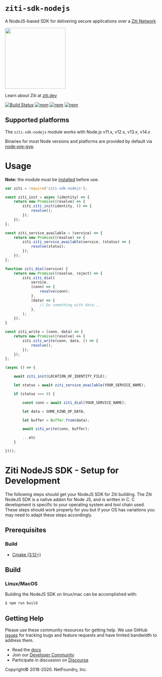 `ziti-sdk-nodejs`
=====================

A NodeJS-based SDK for delivering secure applications over a [Ziti Network](https://ziti.dev)

<img src="https://ziti.dev/wp-content/uploads/2020/02/ziti.dev_.logo_.png" width="200" />

Learn about Ziti at [ziti.dev](https://ziti.dev)


[![Build Status](https://github.com/openziti/ziti-sdk-nodejs/workflows/Build/badge.svg?branch=main)]()
[![npm](https://img.shields.io/npm/v/ziti-sdk-nodejs.svg)](https://www.npmjs.com/package/ziti-sdk-nodejs)
[![npm](https://img.shields.io/npm/l/ziti-sdk-nodejs.svg)](https://www.npmjs.com/package/ziti-sdk-nodejs)
[![npm](https://img.shields.io/npm/dm/ziti-sdk-nodejs.svg)](https://www.npmjs.com/package/ziti-sdk-nodejs)


## Supported platforms

The `ziti-sdk-nodejs` module works with Node.js v11.x, v12.x, v13.x, v14.x

Binaries for most Node versions and platforms are provided by default via [node-pre-gyp](https://github.com/mapbox/node-pre-gyp).

# Usage

**Note:** the module must be [installed](#installing) before use.

``` js
var ziti = require('ziti-sdk-nodejs');

const ziti_init = async (identity) => {
    return new Promise((resolve) => {
        ziti.ziti_init(identity, () => {
            resolve();
        });
    });
};

const ziti_service_available = (service) => {
    return new Promise((resolve) => {
        ziti.ziti_service_available(service, (status) => {
            resolve(status);
        });
    });
};

function ziti_dial(service) {
    return new Promise((resolve, reject) => {
        ziti.ziti_dial(
            service,
            (conn) => {
                resolve(conn);
            },
            (data) => {
                // Do something with data...
            },
        );
    });
}

const ziti_write = (conn, data) => {
    return new Promise((resolve) => {
        ziti.ziti_write(conn, data, () => {
            resolve();
        });
    });
};

(async () => {

    await ziti_init(LOCATION_OF_IDENTITY_FILE);

    let status = await ziti_service_available(YOUR_SERVICE_NAME);

    if (status === 0) {

        const conn = await ziti_dial(YOUR_SERVICE_NAME);

        let data = SOME_KIND_OF_DATA;

        let buffer = Buffer.from(data);

        await ziti_write(conn, buffer);

        ...etc
    }

})();
```


# Ziti NodeJS SDK - Setup for Development

The following steps should get your NodeJS SDK for Ziti building. The Ziti NodeJS SDK is a native addon for Node JS,
and is written in C. C development is specific to your operating system and tool chain used. These steps should work 
properly for you but if your OS has variations you may need to adapt these steps accordingly.


## Prerequisites

### Build

* [Cmake (3.12+)](https://cmake.org/install/)


## Build

### Linux/MacOS

Building the NodeJS SDK on linux/mac can be accomplished with:

```bash
$ npm run build
```


Getting Help
------------
Please use these community resources for getting help. We use GitHub [issues](https://github.com/NetFoundry/ziti-sdk-nodejs/issues) 
for tracking bugs and feature requests and have limited bandwidth to address them.

- Read the [docs](https://netfoundry.github.io/ziti-doc/ziti/overview.html)
- Join our [Developer Community](https://developer.netfoundry.io)
- Participate in discussion on [Discourse](https://openziti.discourse.group/)


Copyright&copy; 2018-2020. NetFoundry, Inc.
